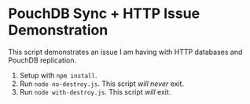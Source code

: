 # PouchDB Sync + HTTP Issue Demonstration

This script demonstrates an issue I am having with HTTP databases and PouchDB replication.

1. Setup with `npm install`.
2. Run `node no-destroy.js`. This script *will never* exit.
3. Run `node with-destroy.js`. This script *will* exit.
